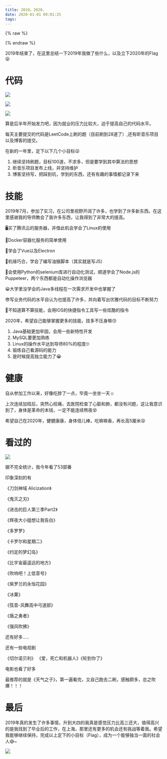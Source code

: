 ```yaml
---
title: 2019。2020，
date: 2020-01-01 09:01:25
tags:
---
```


{% raw %}
<div class="aplayer" id="aplayer-mai"></div>
<script>
$(function () {
    $.ajax({
        url: 'https://api.i-meto.com/meting/api?server=netease&type=song&id=514774419',
        success: function (list) {
            var ap = new APlayer({
                element: document.getElementById('aplayer-mai'),
                showlrc: 3,
                theme: '#8d7561',
                music: JSON.parse(list)[0]
            });
            window.aplayers || (window.aplayers = []);
            window.aplayers.push(ap);
        }
    })
})
</script>

{% endraw %}

2019年结束了，在这里总结一下2019年我做了些什么，以及立下2020年的Flag :stuck_out_tongue_closed_eyes:

<!--more-->

# 代码

![](https://cdn.ego1st.cn/postImg/githubcode.jpg)

![](https://cdn.ego1st.cn/postImg/LeetCodeNum.jpg)

![](https://cdn.ego1st.cn/postImg/XinMusic.jpg)

算是后半年开始发力吧，因为就业的压力比较大，迫于提高自己的代码水平。

每天主要提交的代码是LeetCode上刷的题（目前刷到28道了）,还有昕音乐项目以及博客的提交。

在新的一年里，定下以下几个小目标:stuck_out_tongue_winking_eye:

1. 继续坚持刷题，目标100道，不求多，但是要学到其中算法的思想
2. 昕音乐项目发布上线，并坚持维护
3. 博客坚持写，把踩到坑，学到的东西，还有有趣的事情都记录下来



# 技能

2019年7月，参加了实习，在公司里视野开阔了许多，也学到了许多新东西。在这里感谢我的导师教会了我许多东西，让我得到了非常大的提高。

:desktop_computer:买了腾讯云的服务器，并借此机会学会了Linux的使用

:robot:Docker容器化服务的简单使用

:rocket:学会了Vue以及Electron

:drooling_face:机缘巧合，学会了编写油猴脚本（其实就是写JS）

:telescope:会使用Python的selenium库进行自动化测试，顺道学会了Node.js的Puppeteer，两个东西都是自动化操作浏览器

:grinning:大学里没学会的Java多线程在一次需求开发中也掌握了

:sunglasses:写业务代码的水平自认为也提高了许多，并向着写出优雅代码的目标不断努力

:thinking:不知道算不算技能，会用IOS的快捷指令工具写一些炫酷的指令



2020年，希望自己能够掌握更多的技能，技多不压身嘛:kissing_closed_eyes:

1. Java基础更加牢固，会用一些新特性开发
2. MySQL要更加熟练
3. Linux的操作水平达到导师80%的程度:roll_eyes:
4. 锻炼自己看源码的能力
5. 是时候提高独立能力了:sob:



# 健康

自从参加工作以来，好像吃胖了一点，毕竟一坐坐一天:relaxed:

上次连续加班后，突然心绞痛，去医院检查了心脏和肺，都没有问题，这让我意识到了，身体是革命的本钱，一定不能连续熬夜:dizzy_face:

希望自己在2020年，健健康康，身体倍儿棒，吃嘛嘛香，再长高5厘米:stuck_out_tongue_closed_eyes:



# 看过的

![](https://cdn.ego1st.cn/postImg/fanju.jpg)

据不完全统计，我今年看了53部番

印象深刻的有

《刀剑神域 Alicization》

《鬼灭之刃》

《进击的巨人第三季Part2》

《辉夜大小姐想让我告白》

《多罗罗》

《卡罗尔和星期二》

《约定的梦幻岛》

《比宇宙最遥远的地方》

《吹响吧！上低音号》

《紫罗兰的永恒花园》

《冰菓》

《弦音-风舞高中弓道部》

《盾之勇者》

《强风吹拂》

还有好多.....



还有一些电视剧

《切尔诺贝利》 《爱，死亡和机器人》《轮到你了》 



电影也看了好多

最推荐的就是《天气之子》，第一遍看完，又自己跑去二刷，感触颇多，总之吹爆！！！



# 最后

2019年真的发生了许多事情，升到大四的我真是感觉压力比高三还大，值得高兴的是我找到了毕业后的工作，在上海，那里还有更多的机会还有挑战等着我。希望我能够继续保持，完成以上定下的小目标（Flag），成为一个能够独当一面的社会人:sweat_smile:~

![](https://cdn.ego1st.cn/postImg/happynewyear2020.jpg)





 